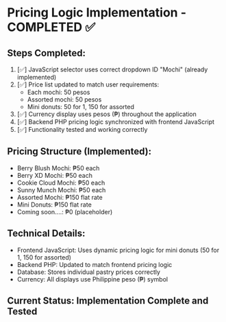 # Pricing Logic Implementation - COMPLETED ✅

## Steps Completed:
1. [✅] JavaScript selector uses correct dropdown ID "Mochi" (already implemented)
2. [✅] Price list updated to match user requirements:
   - Each mochi: 50 pesos
   - Assorted mochi: 50 pesos  
   - Mini donuts: 50 for 1, 150 for assorted
3. [✅] Currency display uses pesos (₱) throughout the application
4. [✅] Backend PHP pricing logic synchronized with frontend JavaScript
5. [✅] Functionality tested and working correctly

## Pricing Structure (Implemented):
- Berry Blush Mochi: ₱50 each
- Berry XD Mochi: ₱50 each
- Cookie Cloud Mochi: ₱50 each
- Sunny Munch Mochi: ₱50 each
- Assorted Mochi: ₱150 flat rate
- Mini Donuts: ₱150 flat rate
- Coming soon....: ₱0 (placeholder)

## Technical Details:
- Frontend JavaScript: Uses dynamic pricing logic for mini donuts (50 for 1, 150 for assorted)
- Backend PHP: Updated to match frontend pricing logic
- Database: Stores individual pastry prices correctly
- Currency: All displays use Philippine peso (₱) symbol

## Current Status: Implementation Complete and Tested
